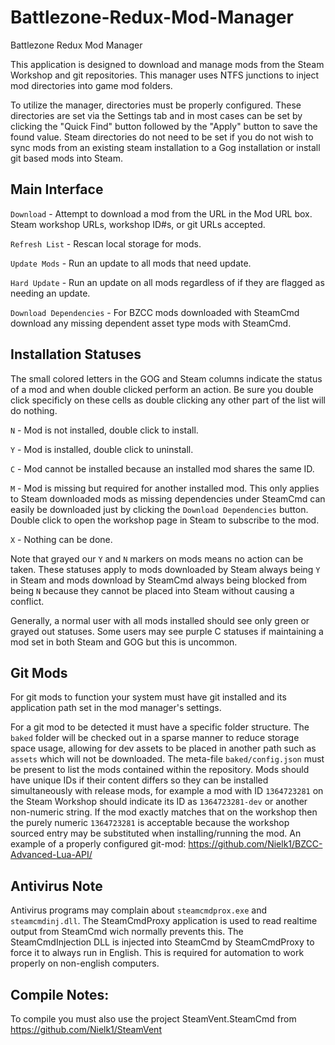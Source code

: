 # Battlezone-Redux-Mod-Manager
Battlezone Redux Mod Manager

This application is designed to download and manage mods from the Steam Workshop and git repositories. This manager uses NTFS junctions to inject mod directories into game mod folders.

To utilize the manager, directories must be properly configured. These directories are set via the Settings tab and in most cases can be set by clicking the "Quick Find" button followed by the "Apply" button to save the found value. Steam directories do not need to be set if you do not wish to sync mods from an existing steam installation to a Gog installation or install git based mods into Steam.

## Main Interface

`Download` - Attempt to download a mod from the URL in the Mod URL box. Steam workshop URLs, workshop ID#s, or git URLs accepted.

`Refresh List` - Rescan local storage for mods.

`Update Mods` - Run an update to all mods that need update.

`Hard Update` - Run an update on all mods regardless of if they are flagged as needing an update.

`Download Dependencies` - For BZCC mods downloaded with SteamCmd download any missing dependent asset type mods with SteamCmd.

## Installation Statuses
The small colored letters in the GOG and Steam columns indicate the status of a mod and when double clicked perform an action. Be sure you double click specificly on these cells as double clicking any other part of the list will do nothing.

`N` - Mod is not installed, double click to install.

`Y` - Mod is installed, double click to uninstall.

`C` - Mod cannot be installed because an installed mod shares the same ID.

`M` - Mod is missing but required for another installed mod. This only applies to Steam downloaded mods as missing dependencies under SteamCmd can easily be downloaded just by clicking the `Download Dependencies` button. Double click to open the workshop page in Steam to subscribe to the mod.

`X` - Nothing can be done.

Note that grayed our `Y` and `N` markers on mods means no action can be taken. These statuses apply to mods downloaded by Steam always being `Y` in Steam and mods download by SteamCmd always being blocked from being `N` because they cannot be placed into Steam without causing a conflict.

Generally, a normal user with all mods installed should see only green or grayed out statuses. Some users may see purple C statuses if maintaining a mod set in both Steam and GOG but this is uncommon.

## Git Mods
For git mods to function your system must have git installed and its application path set in the mod manager's settings.

For a git mod to be detected it must have a specific folder structure. The `baked` folder will be checked out in a sparse manner to reduce storage space usage, allowing for dev assets to be placed in another path such as `assets` which will not be downloaded. The meta-file `baked/config.json` must be present to list the mods contained within the repository. Mods should have unique IDs if their content differs so they can be installed simultaneously with release mods, for example a mod with ID `1364723281` on the Steam Workshop should indicate its ID as `1364723281-dev` or another non-numeric string. If the mod exactly matches that on the workshop then the purely numeric `1364723281` is acceptable because the workshop sourced entry may be substituted when installing/running the mod. An example of a properly configured git-mod: https://github.com/Nielk1/BZCC-Advanced-Lua-API/

## Antivirus Note
Antivirus programs may complain about `steamcmdprox.exe` and `steamcmdinj.dll`. The SteamCmdProxy application is used to read realtime output from SteamCmd wich normally prevents this. The SteamCmdInjection DLL is injected into SteamCmd by SteamCmdProxy to force it to always run in English. This is required for automation to work properly on non-english computers.

## Compile Notes:
To compile you must also use the project SteamVent.SteamCmd from https://github.com/Nielk1/SteamVent